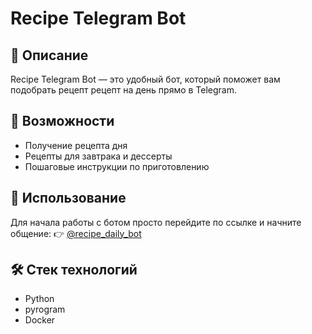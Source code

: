 # Recipe Telegram Bot

## 📌 Описание
Recipe Telegram Bot — это удобный бот, который поможет вам подобрать рецепт рецепт на день прямо в Telegram.

## 🚀 Возможности
- Получение рецепта дня
- Рецепты для завтрака и дессерты
- Пошаговые инструкции по приготовлению

## 🔗 Использование
Для начала работы с ботом просто перейдите по ссылке и начните общение: 👉 [@recipe_daily_bot](@recipe_daily_bot)


## 🛠️ Стек технологий
- Python
- pyrogram
- Docker